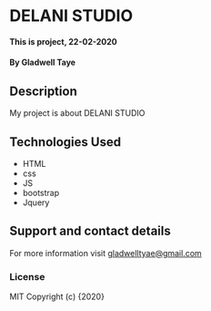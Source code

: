 # DELANI STUDIO
#### This is project, 22-02-2020
#### By **Gladwell Taye**
## Description
My project is about DELANI STUDIO 

## Technologies Used
- HTML
- css
- JS
- bootstrap
- Jquery
## Support and contact details
For more information visit gladwelltyae@gmail.com
### License
MIT
Copyright (c) {2020}
